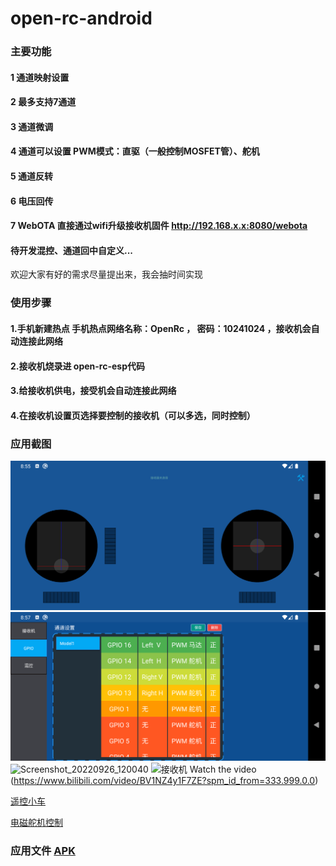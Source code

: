 # open-rc-android

### 主要功能
#### 1 通道映射设置 
#### 2 最多支持7通道 
#### 3 通道微调
#### 4 通道可以设置 PWM模式：直驱（一般控制MOSFET管）、舵机
#### 5 通道反转
#### 6 电压回传
#### 7 WebOTA 直接通过wifi升级接收机固件 http://192.168.x.x:8080/webota

#### 待开发混控、通道回中自定义...

欢迎大家有好的需求尽量提出来，我会抽时间实现

### 使用步骤
#### 1.手机新建热点 手机热点网络名称：OpenRc  ，  密码：10241024 ，接收机会自动连接此网络
#### 2.接收机烧录进 open-rc-esp代码 
#### 3.给接收机供电，接受机会自动连接此网络
#### 4.在接收机设置页选择要控制的接收机（可以多选，同时控制）

### 应用截图
![Screenshot_1637312138](Screenshot_1637312138.png)
![Screenshot_1637312269](Screenshot_1637312223.png)
![Screenshot_20220926_120040](Screenshot_20220926_120040.png)
![接收机](接收机.jpg)
Watch the video (https://www.bilibili.com/video/BV1NZ4y1F7ZE?spm_id_from=333.999.0.0)

[遥控小车](https://www.bilibili.com/video/BV1zY41187JN/)

[电磁舵机控制](https://www.bilibili.com/video/BV1BF411q7JE/)


### 应用文件 [APK](app/release/app-release.apk)
